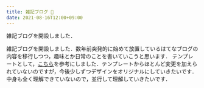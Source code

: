 ```yaml
---
title: 雑記ブログ 👋
date: 2021-08-16T12:00+09:00
---
```


雑記ブログを開設しました．

<!-- more -->
雑記ブログを開設しました．数年前突発的に始めて放置しているはてなブログの内容を移行しつつ，趣味とか日常のことを書いていこうと思います．
テンプレートとして，<a href="https://github.com/Charca/sapper-blog-template" target="_blank">こちら</a>を参考にしました．テンプレートからほとんど変更を加えられていないのですが，今後少しずつデザインをオリジナルにしていきたいです．中身も全く理解できていないので，並行して理解していきたいです．
